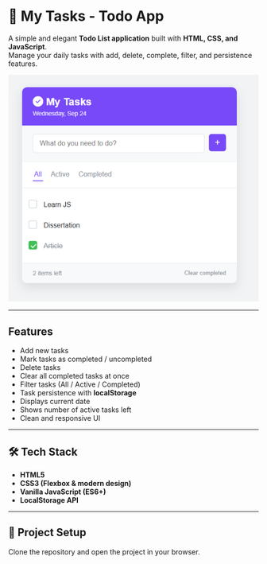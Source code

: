 # 📝 My Tasks - Todo App  

A simple and elegant **Todo List application** built with **HTML, CSS, and JavaScript**.  
Manage your daily tasks with add, delete, complete, filter, and persistence features.  

![App Screenshot](./images/todo-app-screenshot.png)  

---

##  Features  
- Add new tasks  
- Mark tasks as completed / uncompleted  
- Delete tasks  
- Clear all completed tasks at once  
- Filter tasks (All / Active / Completed)  
- Task persistence with **localStorage**  
- Displays current date  
- Shows number of active tasks left  
- Clean and responsive UI  

---

## 🛠️ Tech Stack  
- **HTML5**  
- **CSS3 (Flexbox & modern design)**  
- **Vanilla JavaScript (ES6+)**  
- **LocalStorage API**  

---

## 📂 Project Setup  
Clone the repository and open the project in your browser.
